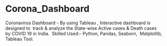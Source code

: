 # Corona_Dashboard
 Coronavirus Dashboard - By using Tableau , Interactive dashboard is designed to  track &amp; analyze the State-wise Active cases & Death cases by COVID 19 in  India.  Skilled Used:- Python, Pandas, Seaborn,  Matplotlib, Tableau Tool.  
